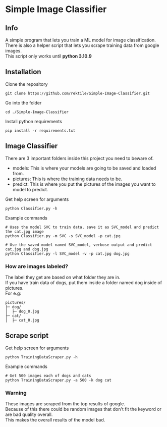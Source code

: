 # Simple Image Classifier
## Info
A simple program that lets you train a ML model for image classification.  
There is also a helper script that lets you scrape training data from google images.  
This script only works until **python 3.10.9**

## Installation
Clone the repository
```shell
git clone https://github.com/rektile/Simple-Image-Classifier.git
```

Go into the folder
```shell
cd ./Simple-Image-Classifier
```

Install python requirements
```shell
pip install -r requirements.txt
```

## Image Classifier
There are 3 important folders inside this project you need to beware of.

- models: This is where your models are going to be saved and loaded from.
- pictures: This is where the training data needs to be.
- predict: This is where you put the pictures of the images you want to model to predict.



Get help screen for arguments
```shell
python Classifier.py -h
```

Example commands
```shell
# Uses the model SVC to train data, save it as SVC_model and predict the cat.jpg image
python Classifier.py -m SVC -s SVC_model -p cat.jpg

# Use the saved model named SVC_model, verbose output and predict cat.jpg and dog.jpg
python Classifier.py -l SVC_model -v -p cat.jpg dog.jpg
```
### How are images labeled?
The label they get are based on what folder they are in.  
If you have train data of dogs, put them inside a folder named dog inside of pictures.  
For e.g:
```shell
pictures/
├─ dog/
│  ├─ dog_0.jpg
├─ cat/
│  ├─ cat_0.jpg
```

## Scrape script

Get help screen for arguments
```shell
python TrainingDataScraper.py -h
```

Example commands
```shell
# Get 500 images each of dogs and cats
python TrainingDataScraper.py -a 500 -k dog cat
```

### Warning
These images are scraped from the top results of google.  
Because of this there could be random images that don't fit the keyword or are bad quality overall.  
This makes the overall results of the model bad.

